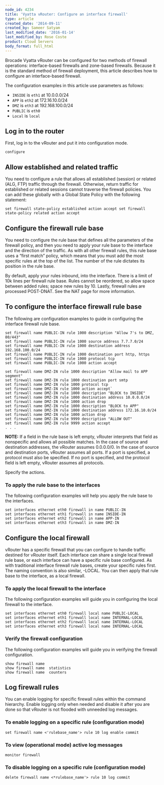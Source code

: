 ```yaml
---
node_id: 4234
title: 'Vyatta vRouter: Configure an interface firewall'
type: article
created_date: '2014-09-11'
created_by: Sameer Satyam
last_modified_date: '2016-01-14'
last_modified_by: Rose Coste
product: Cloud Servers
body_format: full_html
---
```


Brocade Vyatta vRouter can be configured for two methods of firewall
operations: interface-based firewalls and zone-based firewalls. Because
it is the standard method of firewall deployment, this article describes
how to configure an interface-based firewall.

The configuration examples in this article use parameters as follows:

-   `INSIDE` is `eth1` at 10.0.0.0/24
-   `APP` is `eth2` at 172.16.10.0/24
-   `DMZ` is `eth3` at 192.168.100.0/24
-   `PUBLIC` is `eth0`
-   `Local` is `local`

Log in to the router
--------------------

First, log in to the vRouter and put it into configuration mode.

    configure

Allow established and related traffic
-------------------------------------

You need to configure a rule that allows all established (session) or
related (ALG, FTP) traffic through the firewall. Otherwise, return
traffic for established or related sessions cannot traverse the firewall
policies. You can add these globally with a Global State Policy with the
following statement:

    set firewall state-policy established action accept set firewall state-policy related action accept

Configure the firewall rule base
--------------------------------

You need to configure the rule base that defines all the parameters of
the firewall policy, and then you need to apply your rule base to the
interface and the direction of the traffic. As with all other firewall
rules, this rule base uses a &ldquo;first match&rdquo; policy, which means that you
must add the most specific rules at the top of the list. The number of
the rule dictates its position in the rule base.

By default, apply your rules inbound, into the interface. There is a
limit of 10k lines per firewall rule base. Rules cannot be reordered, so
allow space between added rules; space new rules by 10. Lastly, firewall
rules are processed POST-DNAT. See the NAT page for more information.

To configure the interface firewall rule base
---------------------------------------------

The following are configuration examples to guide in configuring the
interface firewall rule base.

    set firewall name PUBLIC-IN rule 1000 description "Allow 7's to DMZ, 80/443"
    set firewall name PUBLIC-IN rule 1000 source address 7.7.7.0/24
    set firewall name PUBLIC-IN rule 1000 destination address 192.168.100.0/24
    set firewall name PUBLIC-IN rule 1000 destination port http, https
    set firewall name PUBLIC-IN rule 1000 protocol tcp
    set firewall name PUBLIC-IN rule 1000 action accept

    set firewall name DMZ-IN rule 1000 description "Allow mail to APP segment"
    set firewall name DMZ-IN rule 1000 destination port smtp
    set firewall name DMZ-IN rule 1000 protocol tcp
    set firewall name DMZ-IN rule 1000 action accept`
    set firewall name DMZ-IN rule 1000 description "BLOCK to INSIDE"
    set firewall name DMZ-IN rule 1000 destination address 10.0.0.0/24
    set firewall name DMZ-IN rule 1000 action drop
    set firewall name DMZ-IN rule 1000 description "BLOCK to APP"
    set firewall name DMZ-IN rule 1000 destination address 172.16.10.0/24
    set firewall name DMZ-IN rule 1000 action drop
    set firewall name DMZ-IN rule 9999 description "ALLOW OUT"
    set firewall name DMZ-IN rule 9999 action accept
    . . .

**NOTE:** If a field in the rule base is left empty, vRouter interprets
that field as nonspecific and allows all possible matches. In the case
of source and destination addresses, the vRouter assumes 0.0.0.0/0. In
the case of source and destination ports, vRouter assumes all ports. If
a port is specified, a protocol must also be specified. If no port is
specified, and the protocol field is left empty, vRouter assumes all
protocols.

Specify the actions.

### To apply the rule base to the interfaces

The following configuration examples will help you apply the rule base
to the interfaces.

    set interfaces ethernet eth0 firewall in name PUBLIC-IN
    set interfaces ethernet eth1 firewall in name INSIDE-IN
    set interfaces ethernet eth2 firewall in name APP-IN
    set interfaces ethernet eth3 firewall in name DMZ-IN

Configure the local firewall
----------------------------

vRouter has a specific firewall that you can configure to handle traffic
destined for vRouter itself. Each interface can share a single local
firewall rule base, or each interface can have a specific rule base
configured. As with traditional interface firewall rule bases, create
your specific rules first. The naming convention is also similar,
-LOCAL. You can then apply that rule base to the interface, as a local
firewall.

### To apply the local firewall to the interface

The following configuration examples will guide you in configuring the
local firewall to the interface.

    set interfaces ethernet eth0 firewall local name PUBLIC-LOCAL
    set interfaces ethernet eth1 firewall local name INTERNAL-LOCAL
    set interfaces ethernet eth2 firewall local name INTERNAL-LOCAL
    set interfaces ethernet eth3 firewall local name INTERNAL-LOCAL

### Verify the firewall configuration

The following configuration examples will guide you in verifying the
firewall configuration.

    show firewall name
    show firewall name  statistics
    show firewall name  counters

Log firewall rules
------------------

You can enable logging for specific firewall rules within the command
hierarchy. Enable logging only when needed and disable it after you are
done so that vRouter is not flooded with unneeded log messages.

### To enable logging on a specific rule (configuration mode)

    set firewall name <'rulebase_name'> rule 10 log enable commit

### To view (operational mode) active log messages

    monitor firewall

### To disable logging on a specific rule (configuration mode)

    delete firewall name <*rulebase_name'> rule 10 log commit

